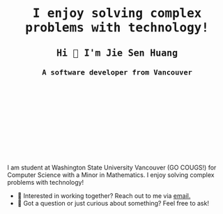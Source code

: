 <h1 align="center"><samp>I enjoy solving complex problems with technology!</samp> </h1>

<h2 align="center"><samp>Hi 👋 I'm Jie Sen Huang</samp></h2>
<h3 align="center"><samp>A software developer from Vancouver</samp> </h3>

<div style="margin-bottom: 200px;"></div>


I am student at Washington State University Vancouver (GO COUGS!) for Computer Science with a Minor in Mathematics. I enjoy solving complex problems with technology!
- 💼 Interested in working together? Reach out to me via <a href="mailto:ssenjieh@gmail.com">email.</a>
- 💬 Got a question or just curious about something? Feel free to ask!

